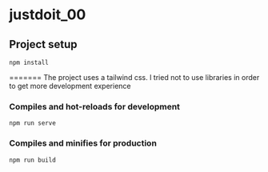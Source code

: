 # justdoit_00

## Project setup
```
npm install
```
=======
The project uses a tailwind css. I tried not to use libraries in order to get more development experience



### Compiles and hot-reloads for development
```
npm run serve
```

### Compiles and minifies for production
```
npm run build
```
